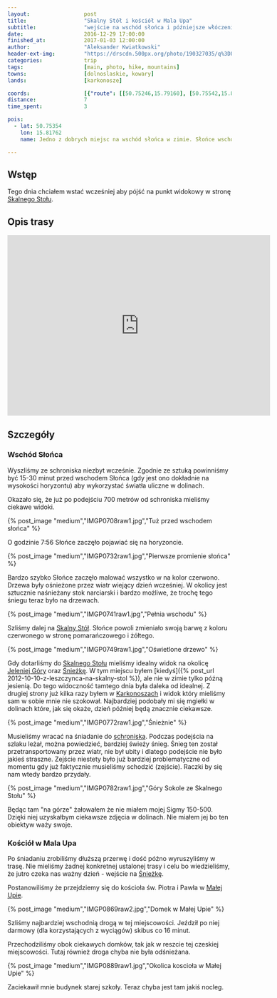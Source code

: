 ```yaml
---
layout:                 post
title:                  "Skalny Stół i kościół w Mala Upa"
subtitle:               "wejście na wschód słońca i późniejsze włóczenie się po okolicy"
date:                   2016-12-29 17:00:00
finished_at:            2017-01-03 12:00:00
author:                 "Aleksander Kwiatkowski"
header-ext-img:         "https://drscdn.500px.org/photo/190327035/q%3D80_m%3D2000/f96b1840189f36a1e0162fbf51ee0bb0"
categories:             trip
tags:                   [main, photo, hike, mountains]
towns:                  [dolnoslaskie, kowary]
lands:                  [karkonosze]

coords:                 [{"route": [[50.75246,15.79160], [50.75542,15.81584], [50.74695,15.82383], [50.74535,15.82185], [50.74369,15.82468], [50.73163,15.81649], [50.72707,15.81756], [50.72386,15.81391]], "type": "hike"}]
distance:               7
time_spent:             3

pois:
  - lat: 50.75354
    lon: 15.81762
    name: Jedno z dobrych miejsc na wschód słońca w zimie. Słońce wschod z kierunku na Lubawkę.

---
```


[wiki-skalny-stol]: https://pl.wikipedia.org/wiki/Skalny_St%C3%B3%C5%82
[wiki-jelenia-gora]: https://pl.wikipedia.org/wiki/Jelenia_G%C3%B3ra
[wiki-sniezka]: https://pl.wikipedia.org/wiki/%C5%9Anie%C5%BCka
[wiki-karkonosze]: https://pl.wikipedia.org/wiki/Karkonosze
[wiki-schronisko-okraj]: https://pl.wikipedia.org/wiki/Schronisko_PTTK_%E2%80%9ENa_Prze%C5%82%C4%99czy_Okraj%E2%80%9D
[wiki-mala-upa]: https://pl.wikipedia.org/wiki/Mal%C3%A1_%C3%9Apa
[wiki-karpacz]: https://pl.wikipedia.org/wiki/Karpacz

Wstęp
-----

Tego dnia chciałem wstać wcześniej aby pójść na punkt widokowy w stronę
[Skalnego Stołu][wiki-skalny-stol].

Opis trasy
----------

<iframe height='405' width='590' frameborder='0' allowtransparency='true' scrolling='no' src='https://www.strava.com/activities/818477613/embed/f844c26de74daa4efe301d404383efa739dced23'></iframe>

Szczegóły
---------

### Wschód Słońca

Wyszliśmy ze schroniska niezbyt wcześnie. Zgodnie ze sztuką powinniśmy być
15-30 minut przed wschodem Słońca (gdy jest ono dokładnie na
wysokości horyzontu) aby wykorzystać światła uliczne w dolinach.

Okazało się, że już po podejściu 700 metrów od schroniska mieliśmy
ciekawe widoki.

{% post_image "medium","IMGP0708raw1.jpg","Tuż przed wschodem słońca" %}

O godzinie 7:56 Słońce zaczęło pojawiać się na horyzoncie.

{% post_image "medium","IMGP0732raw1.jpg","Pierwsze promienie słońca" %}

Bardzo szybko Słońce zaczęło malować wszystko w na kolor czerwono. Drzewa były ośnieżone
przez wiatr wiejący dzień wcześniej. W okolicy jest sztucznie naśnieżany stok narciarski
i bardzo możliwe, że trochę tego śniegu teraz było na drzewach.

{% post_image "medium","IMGP0741raw1.jpg","Pełnia wschodu" %}

Szliśmy dalej na [Skalny Stół][wiki-skalny-stol]. Słońce powoli zmieniało
swoją barwę z koloru czerwonego w stronę pomarańczowego i żółtego.

{% post_image "medium","IMGP0749raw1.jpg","Oświetlone drzewo" %}



Gdy dotarliśmy do [Skalnego Stołu][wiki-skalny-stol] mieliśmy
idealny widok na okolicę [Jeleniej Góry][wiki-jelenia-gora] oraz
[Śnieżkę][wiki-sniezka]. W tym miejscu byłem
[kiedyś]({% post_url 2012-10-10-z-leszczynca-na-skalny-stol %}), ale nie w
zimie tylko późną jesienią. Do tego widoczność tamtego dnia była
daleka od idealnej. Z drugiej strony już kilka razy byłem
w [Karkonoszach][wiki-karkonosze] i widok który mieliśmy
sam w sobie mnie nie szokował.
Najbardziej podobały mi się mgiełki w dolinach które, jak się okaże, dzień
później będą znacznie ciekawsze.

{% post_image "medium","IMGP0772raw1.jpg","Śnieżnie" %}


Musieliśmy wracać na śniadanie do [schroniska][wiki-schronisko-okraj].
Podczas podejścia na szlaku leżał, można powiedzieć, bardziej świeży śnieg.
Śnieg ten
został przetransportowany przez wiatr, nie był ubity
i dlatego podejście nie było jakieś
straszne. Zejście niestety było już bardziej problematyczne od momentu
gdy już faktycznie musieliśmy schodzić (zejście).
Raczki by się nam wtedy bardzo przydały.

{% post_image "medium","IMGP0782raw1.jpg","Góry Sokole ze Skalnego Stołu" %}


Będąc tam "na górze" żałowałem że nie miałem mojej Sigmy 150-500. Dzięki
niej uzyskałbym ciekawsze zdjęcia w dolinach. Nie miałem jej bo ten obiektyw
waży swoje.

### Kościół w Mala Upa

Po śniadaniu zrobiliśmy dłuższą przerwę i dość późno wyruszyliśmy w trasę.
Nie mieliśmy żadnej konkretnej ustalonej trasy i celu bo wiedzieliśmy, że
jutro czeka nas ważny dzień - wejście na [Śnieżkę][wiki-sniezka].

Postanowiliśmy że przejdziemy się do kościoła św. Piotra i Pawła w
[Małej Upie][wiki-mala-upa].

{% post_image "medium","IMGP0869raw2.jpg","Domek w Małej Upie" %}

Szliśmy najbardziej wschodnią drogą w tej miejscowości. Jeździł po niej
darmowy (dla korzystających z wyciągów) skibus co 16 minut.

Przechodziliśmy obok ciekawych domków, tak jak w reszcie tej czeskiej
miejscowości. Tutaj również droga chyba nie była odśnieżana.

{% post_image "medium","IMGP0889raw1.jpg","Okolica koscioła w Małej Upie" %}

Zaciekawił mnie budynek starej szkoły. Teraz chyba jest tam jakiś nocleg.
